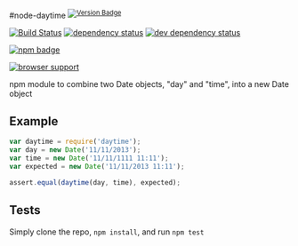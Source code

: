 
#node-daytime <sup>[![Version Badge][2]][1]</sup>

[![Build Status][3]][4] [![dependency status][5]][6] [![dev dependency status][7]][8]

[![npm badge][11]][1]

[![browser support][9]][10]

npm module to combine two Date objects, "day" and "time", into a new Date object

## Example

```js
var daytime = require('daytime');
var day = new Date('11/11/2013');
var time = new Date('11/11/1111 11:11');
var expected = new Date('11/11/2013 11:11');

assert.equal(daytime(day, time), expected);
```

## Tests
Simply clone the repo, `npm install`, and run `npm test`

[1]: https://npmjs.org/package/daytime
[2]: http://vb.teelaun.ch/ljharb/node-daytime.svg
[3]: https://travis-ci.org/ljharb/node-daytime.svg
[4]: https://travis-ci.org/ljharb/node-daytime
[5]: https://david-dm.org/ljharb/node-daytime.svg
[6]: https://david-dm.org/ljharb/node-daytime
[7]: https://david-dm.org/ljharb/node-daytime/dev-status.svg
[8]: https://david-dm.org/ljharb/node-daytime#info=devDependencies
[9]: https://ci.testling.com/ljharb/node-daytime.png
[10]: https://ci.testling.com/ljharb/node-daytime
[11]: https://nodei.co/npm/daytime.png?downloads=true&stars=true

